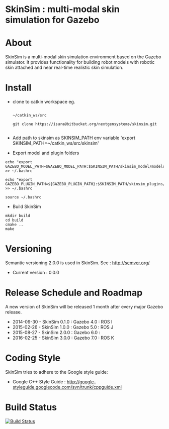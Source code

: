 # SkinSim : multi-modal skin simulation for Gazebo

# About
SkinSim is a multi-modal skin simulation environment based on the Gazebo simulator. It provides functionality for building robot models with robotic skin attached and near real-time realistic skin simulation.

# Install
- clone to catkin workspace eg.
	~~~~
		
	~/catkin_ws/src
		
	git clone https://isura@bitbucket.org/nextgensystems/skinsim.git
		
	~~~~
	
- Add path to skinsim as SKINSIM_PATH env variable
'export SKINSIM_PATH=~/catkin_ws/src/skinsim'
- Export model and plugin folders
```
echo "export GAZEBO_MODEL_PATH=$GAZEBO_MODEL_PATH:$SKINSIM_PATH/skinsim_model/models" >> ~/.bashrc
```
```
echo "export GAZEBO_PLUGIN_PATH=${GAZEBO_PLUGIN_PATH}:$SKINSIM_PATH/skinsim_plugins/build" >> ~/.bashrc
```
```
source ~/.bashrc
```
- Build SkinSim
```
mkdir build
cd build
cmake ..
make
```

# Versioning
Semantic versioning 2.0.0 is used in SkinSim. See : http://semver.org/
- Current version : 0.0.0

# Release Schedule and Roadmap
A new version of SkinSim will be released 1 month after every major Gazebo release.

- 2014-09-30 - SkinSim 0.1.0 : Gazebo 4.0 : ROS I
- 2015-02-26 - SkinSim 1.0.0 : Gazebo 5.0 : ROS J
- 2015-08-27 - SkinSim 2.0.0 : Gazebo 6.0 : 
- 2016-02-25 - SkinSim 3.0.0 : Gazebo 7.0 : ROS K

# Coding Style

SkinSim tries to adhere to the Google style guide:
- Google C++ Style Guide : http://google-styleguide.googlecode.com/svn/trunk/cppguide.xml

# Build Status

[![Build Status](https://drone.io/bitbucket.org/nextgensystems/skinsim/status.png)](https://drone.io/bitbucket.org/nextgensystems/skinsim/latest)